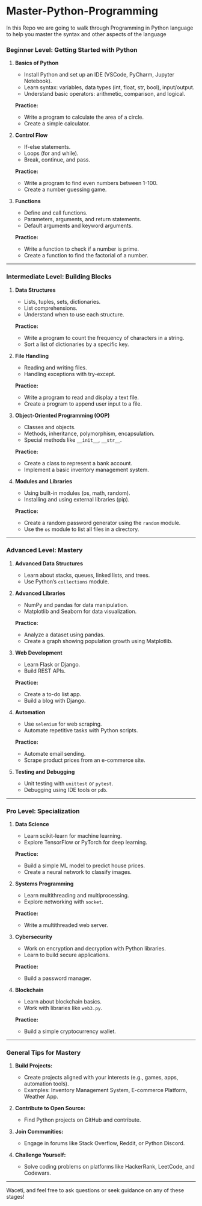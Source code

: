 # Master-Python-Programming
In this Repo we are going to walk through Programming in Python language to help you master the syntax and other aspects of the language
 

### **Beginner Level: Getting Started with Python**
1. **Basics of Python**
   - Install Python and set up an IDE (VSCode, PyCharm, Jupyter Notebook).
   - Learn syntax: variables, data types (int, float, str, bool), input/output.
   - Understand basic operators: arithmetic, comparison, and logical.

   **Practice:**
   - Write a program to calculate the area of a circle.
   - Create a simple calculator.

2. **Control Flow**
   - If-else statements.
   - Loops (for and while).
   - Break, continue, and pass.

   **Practice:**
   - Write a program to find even numbers between 1-100.
   - Create a number guessing game.

3. **Functions**
   - Define and call functions.
   - Parameters, arguments, and return statements.
   - Default arguments and keyword arguments.

   **Practice:**
   - Write a function to check if a number is prime.
   - Create a function to find the factorial of a number.

---

### **Intermediate Level: Building Blocks**
1. **Data Structures**
   - Lists, tuples, sets, dictionaries.
   - List comprehensions.
   - Understand when to use each structure.

   **Practice:**
   - Write a program to count the frequency of characters in a string.
   - Sort a list of dictionaries by a specific key.

2. **File Handling**
   - Reading and writing files.
   - Handling exceptions with try-except.

   **Practice:**
   - Write a program to read and display a text file.
   - Create a program to append user input to a file.

3. **Object-Oriented Programming (OOP)**
   - Classes and objects.
   - Methods, inheritance, polymorphism, encapsulation.
   - Special methods like `__init__`, `__str__`.

   **Practice:**
   - Create a class to represent a bank account.
   - Implement a basic inventory management system.

4. **Modules and Libraries**
   - Using built-in modules (os, math, random).
   - Installing and using external libraries (pip).

   **Practice:**
   - Create a random password generator using the `random` module.
   - Use the `os` module to list all files in a directory.

---

### **Advanced Level: Mastery**
1. **Advanced Data Structures**
   - Learn about stacks, queues, linked lists, and trees.
   - Use Python’s `collections` module.

2. **Advanced Libraries**
   - NumPy and pandas for data manipulation.
   - Matplotlib and Seaborn for data visualization.

   **Practice:**
   - Analyze a dataset using pandas.
   - Create a graph showing population growth using Matplotlib.

3. **Web Development**
   - Learn Flask or Django.
   - Build REST APIs.

   **Practice:**
   - Create a to-do list app.
   - Build a blog with Django.

4. **Automation**
   - Use `selenium` for web scraping.
   - Automate repetitive tasks with Python scripts.

   **Practice:**
   - Automate email sending.
   - Scrape product prices from an e-commerce site.

5. **Testing and Debugging**
   - Unit testing with `unittest` or `pytest`.
   - Debugging using IDE tools or `pdb`.

---

### **Pro Level: Specialization**
1. **Data Science**
   - Learn scikit-learn for machine learning.
   - Explore TensorFlow or PyTorch for deep learning.

   **Practice:**
   - Build a simple ML model to predict house prices.
   - Create a neural network to classify images.

2. **Systems Programming**
   - Learn multithreading and multiprocessing.
   - Explore networking with `socket`.

   **Practice:**
   - Write a multithreaded web server.

3. **Cybersecurity**
   - Work on encryption and decryption with Python libraries.
   - Learn to build secure applications.

   **Practice:**
   - Build a password manager.

4. **Blockchain**
   - Learn about blockchain basics.
   - Work with libraries like `web3.py`.

   **Practice:**
   - Build a simple cryptocurrency wallet.

---

### **General Tips for Mastery**
1. **Build Projects:**
   - Create projects aligned with your interests (e.g., games, apps, automation tools).
   - Examples: Inventory Management System, E-commerce Platform, Weather App.

2. **Contribute to Open Source:**
   - Find Python projects on GitHub and contribute.

3. **Join Communities:**
   - Engage in forums like Stack Overflow, Reddit, or Python Discord.

4. **Challenge Yourself:**
   - Solve coding problems on platforms like HackerRank, LeetCode, and Codewars.

---

Waceti, and feel free to ask questions or seek guidance on any of these stages!